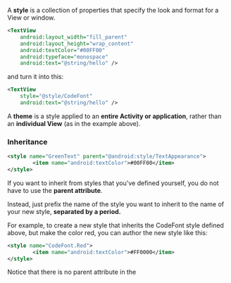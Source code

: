 A **style** is a collection of properties that specify the look and format for a View or window.
```xml
<TextView
    android:layout_width="fill_parent"
    android:layout_height="wrap_content"
    android:textColor="#00FF00"
    android:typeface="monospace"
    android:text="@string/hello" />
```
and turn it into this:
```xml
<TextView
    style="@style/CodeFont"
    android:text="@string/hello" />
```
A **theme** is a style applied to an **entire Activity or application**, rather than an **individual View** (as in the example above). 

### Inheritance

```xml
<style name="GreenText" parent="@android:style/TextAppearance">
        <item name="android:textColor">#00FF00</item>
</style>
```

If you want to inherit from styles that you've defined yourself, you do not have to use the **parent attribute**.

Instead, just prefix the name of the style you want to inherit to the name of your new style, **separated by a period.**

For example, to create a new style that inherits the CodeFont style defined above, but make the color red, you can author the new style like this:

```xml
<style name="CodeFont.Red">
        <item name="android:textColor">#FF0000</item>
</style>
```

Notice that there is no parent attribute in the <style> tag, but because the name attribute begins with the CodeFont style name (which is a style that you have created), this style inherits all style properties from that style. This style then overrides the android:textColor property to make the text red. You can reference this new style as @style/CodeFont.Red.

You can continue inheriting like this as **many times** as you'd like, by chaining names with periods. For example, you can extend CodeFont.Red to be bigger, with:

```xml
<style name="CodeFont.Red.Big">
        <item name="android:textSize">30sp</item>
</style>
```

This inherits from both CodeFont and CodeFont.Red styles, then adds the android:textSize property.